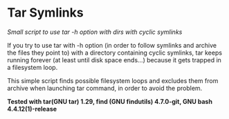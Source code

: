 # Tar Symlinks
*Small script to use tar -h option with dirs with cyclic symlinks*

If you try to use tar with -h option (in order to follow symlinks and archive the files they point to) with a directory containing cyclic symlinks, tar keeps running forever (at least until disk space ends...) because it gets trapped in a filesystem loop.

This simple script finds possible filesystem loops and excludes them from archive when launching tar command, in order to avoid the problem.

**Tested with tar(GNU tar) 1.29, find (GNU findutils) 4.7.0-git, GNU bash 4.4.12(1)-release**
